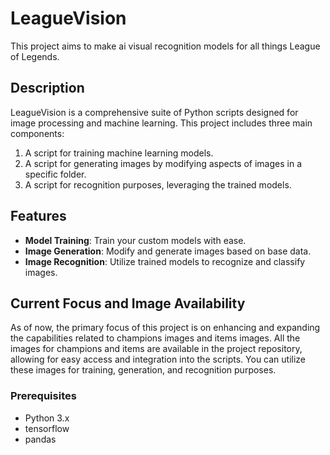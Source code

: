 # LeagueVision
This project aims to make ai visual recognition models for all things League of Legends.

## Description
LeagueVision is a comprehensive suite of Python scripts designed for image processing and machine learning. This project includes three main components:
1. A script for training machine learning models.
2. A script for generating images by modifying aspects of images in a specific folder.
3. A script for recognition purposes, leveraging the trained models.

## Features
- **Model Training**: Train your custom models with ease.
- **Image Generation**: Modify and generate images based on base data.
- **Image Recognition**: Utilize trained models to recognize and classify images.

## Current Focus and Image Availability
As of now, the primary focus of this project is on enhancing and expanding the capabilities related to champions images and items images. All the images for champions and items are available in the project repository, allowing for easy access and integration into the scripts. You can utilize these images for training, generation, and recognition purposes.

### Prerequisites
- Python 3.x
- tensorflow
- pandas
